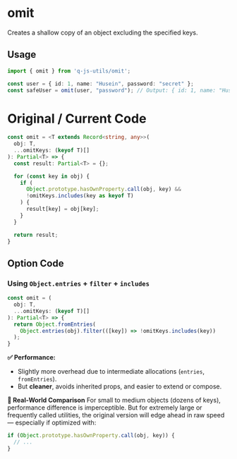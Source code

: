# omit
Creates a shallow copy of an object excluding the specified keys.

## Usage
```ts
import { omit } from 'q-js-utils/omit';

const user = { id: 1, name: "Husein", password: "secret" };
const safeUser = omit(user, "password"); // Output: { id: 1, name: "Husein" }
```

# Original / Current Code
```ts
const omit = <T extends Record<string, any>>(
  obj: T,
  ...omitKeys: (keyof T)[]
): Partial<T> => {
  const result: Partial<T> = {};

  for (const key in obj) {
    if (
      Object.prototype.hasOwnProperty.call(obj, key) && 
      !omitKeys.includes(key as keyof T)
    ) {
      result[key] = obj[key];
    }
  }

  return result;
}
```

## Option Code
### Using `Object.entries` + `filter` + `includes`

```ts
const omit = (
  obj: T,
  ...omitKeys: (keyof T)[]
): Partial<T> => {
  return Object.fromEntries(
    Object.entries(obj).filter(([key]) => !omitKeys.includes(key))
  );
}
```

**✅ Performance:**
- Slightly more overhead due to intermediate allocations (`entries`, `fromEntries`).
- But **cleaner**, avoids inherited props, and easier to extend or compose.

**🧪 Real-World Comparison**
For small to medium objects (dozens of keys), performance difference is imperceptible. But for extremely large or frequently called utilities, the original version will edge ahead in raw speed — especially if optimized with:
```js
if (Object.prototype.hasOwnProperty.call(obj, key)) {
  // ...
}
```
